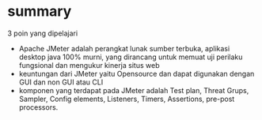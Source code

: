 # summary

3 poin yang dipelajari

- Apache JMeter adalah perangkat lunak sumber terbuka, aplikasi desktop java 100% murni, yang dirancang untuk memuat uji perilaku fungsional dan mengukur kinerja situs web
- keuntungan dari JMeter yaitu Opensource dan dapat digunakan dengan GUI dan non GUI atau CLI
- komponen yang terdapat pada JMeter adalah Test plan, Threat Grups, Sampler, Config elements, Listeners, Timers, Assertions, pre-post processors.